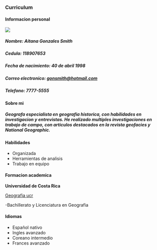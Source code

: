 ### Curriculum

#### Informacion personal

![](empresaria.avif)

##### Nombre: Aitana Gonzales Smith

##### Cedula: 118907653

##### Fecha de nacimiento: *40 de abril 1998*

##### Correo electronico: gonsmith@hotmail.com

##### Telefono: *7777-5555*

#### Sobre mi

##### Geografa especialista en geografia historica, con habilidades en investigacion y entrevistas. He realizado multiples investigaciones en trabajo de campo, con articulos destacados en la revista geofacies y National Geographic.

#### Habilidades
- Organizada
- Herramientas de analisis
- Trabajo en equipo

#### Formacion academica
**Universidad de Costa Rica**

[Geografia ucr](https://www.geografia.fcs.ucr.ac.cr/)

-Bachillerato y Licenciatura en Geografia

#### Idiomas
- Español nativo
- Ingles avanzado
- Coreano intermedio
- Frances avanzado



